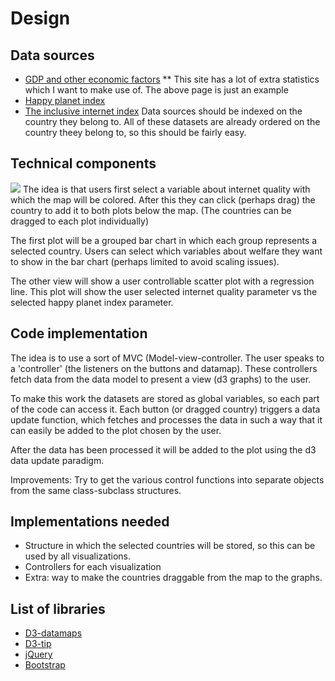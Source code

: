 # Design
## Data sources
* [GDP and other economic factors](https://data.oecd.org/gdp/gross-domestic-product-gdp.htm)
** This site has a lot of extra statistics which I want to make use of. The above page is just an example
* [Happy planet index](http://happyplanetindex.org/)
* [The inclusive internet index](https://theinclusiveinternet.eiu.com/)
Data sources should be indexed on the country they belong to. All of these datasets are already ordered on the country theey belong to, so this should be fairly easy.

## Technical components
![](doc/diagram.jpg)
The idea is that users first select a variable about internet quality with which the map will be colored. After this they can click (perhaps drag) the country to add it to both plots below the map. (The countries can be dragged to each plot individually)

The first plot will be a grouped bar chart in which each group represents a selected country. Users can select which variables about welfare they want to show in the bar chart (perhaps limited to avoid scaling issues).

The other view will show a user controllable scatter plot with a regression line. This plot will show the user selected internet quality parameter vs the selected happy planet index parameter.

## Code implementation
The idea is to use a sort of MVC (Model-view-controller. The user speaks to a 'controller' (the listeners on the buttons and datamap). These controllers fetch data from the data model to present a view (d3 graphs) to the user.

To make this work the datasets are stored as global variables, so each part of the code can access it. Each button (or dragged country) triggers a data update function, which fetches and processes the data in such a way that it can easily be added to the plot chosen by the user.

After the data has been processed it will be added to the plot using the d3 data update paradigm.

Improvements:
Try to get the various control functions into separate objects from the same class-subclass structures.

## Implementations needed
* Structure in which the selected countries will be stored, so this can be used by all visualizations. 
* Controllers for each visualization
* Extra: way to make the countries draggable from the map to the graphs.

## List of libraries
* [D3-datamaps](http://datamaps.github.io/)
* [D3-tip](https://github.com/Caged/d3-tip)
* [jQuery](https://jquery.com/)
* [Bootstrap](https://getbootstrap.com/)
